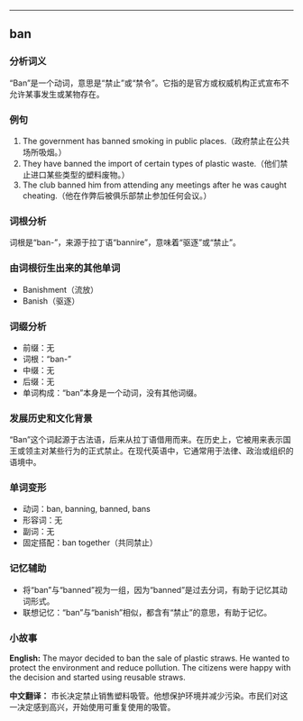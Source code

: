 
---------------
## ban
### 分析词义
“Ban”是一个动词，意思是“禁止”或“禁令”。它指的是官方或权威机构正式宣布不允许某事发生或某物存在。

### 例句
1. The government has banned smoking in public places.（政府禁止在公共场所吸烟。）
2. They have banned the import of certain types of plastic waste.（他们禁止进口某些类型的塑料废物。）
3. The club banned him from attending any meetings after he was caught cheating.（他在作弊后被俱乐部禁止参加任何会议。）

### 词根分析
词根是“ban-”，来源于拉丁语“bannire”，意味着“驱逐”或“禁止”。

### 由词根衍生出来的其他单词
- Banishment（流放）
- Banish（驱逐）

### 词缀分析
- 前缀：无
- 词根：“ban-”
- 中缀：无
- 后缀：无
- 单词构成：“ban”本身是一个动词，没有其他词缀。

### 发展历史和文化背景
“Ban”这个词起源于古法语，后来从拉丁语借用而来。在历史上，它被用来表示国王或领主对某些行为的正式禁止。在现代英语中，它通常用于法律、政治或组织的语境中。

### 单词变形
- 动词：ban, banning, banned, bans
- 形容词：无
- 副词：无
- 固定搭配：ban together（共同禁止）

### 记忆辅助
- 将“ban”与“banned”视为一组，因为“banned”是过去分词，有助于记忆其动词形式。
- 联想记忆：“ban”与“banish”相似，都含有“禁止”的意思，有助于记忆。

### 小故事
**English:**
The mayor decided to ban the sale of plastic straws. He wanted to protect the environment and reduce pollution. The citizens were happy with the decision and started using reusable straws.

**中文翻译：**
市长决定禁止销售塑料吸管。他想保护环境并减少污染。市民们对这一决定感到高兴，开始使用可重复使用的吸管。

